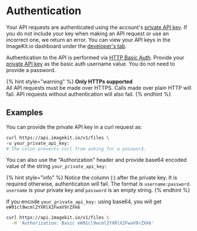 # Authentication

Your API requests are authenticated using the account's [private API key](api-keys.md#private-key). If you do not include your key when making an API request or use an incorrect one, we return an error. You can view your API keys in the ImageKit.io dashboard under the [developer's tab](https://imagekit.io/dashboard#developers).

Authentication to the API is performed via [HTTP Basic Auth](http://en.wikipedia.org/wiki/Basic_access_authentication). Provide your [private API key](api-keys.md#private-key) as the basic auth username value. You do not need to provide a password.

{% hint style="warning" %}
**Only HTTPs supported**  
All API requests must be made over HTTPS. Calls made over plain HTTP will fail. API requests without authentication will also fail.
{% endhint %}

## Examples

You can provide the private API key in a curl request as:

```bash
curl https://api.imagekit.io/v1/files \ 
-u your_private_api_key:
# The colon prevents curl from asking for a password.
```

You can also use the "Authorization" header and provide base64 encoded value of the string `your_private_api_key:`

{% hint style="info" %}
Notice the column \(:\) after the private key. It is required otherwise, authentication will fail. The format is `username:password`. `username` is your private key and `password` is an empty string.
{% endhint %}

If you encode `your_private_api_key:` using base64, you will get `eW91cl9wcml2YXRlX2FwaV9rZXk6`

```bash
curl https://api.imagekit.io/v1/files \
  -H 'Authorization: Basic eW91cl9wcml2YXRlX2FwaV9rZXk6'
```

